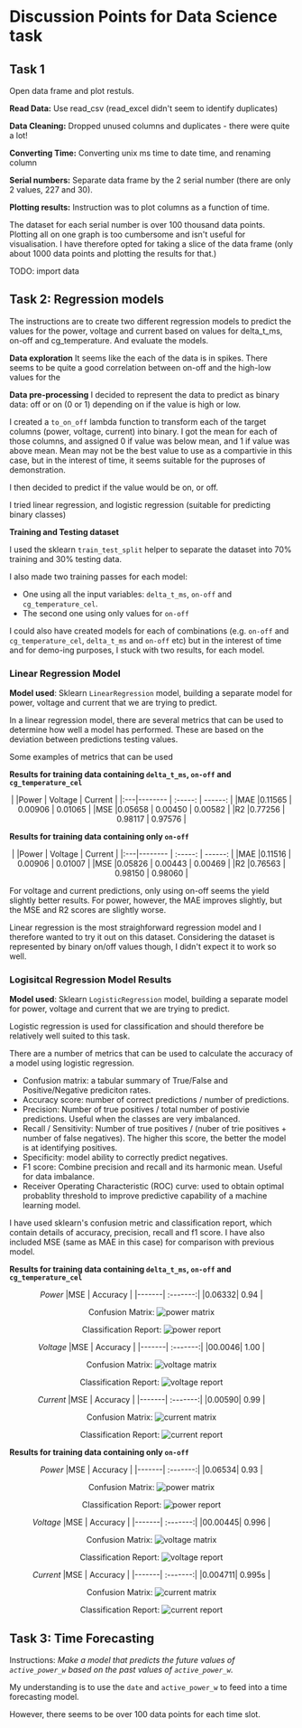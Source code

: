 # Discussion Points for Data Science task

## Task 1 
Open data frame and plot restuls.

**Read Data:**
Use read_csv (read_excel didn't seem to identify duplicates)

**Data Cleaning:** Dropped unused columns and duplicates - there were quite a lot!

**Converting Time:** Converting unix ms time to date time, and renaming column

**Serial numbers:** Separate data frame by the 2 serial number (there are only 2 values, 227 and 30).

**Plotting results:**
Instruction was to plot columns as a function of time.

The dataset for each serial number is over 100 thousand data points. Plotting all on one graph is too cumbersome and isn't useful for visualisation. I have therefore opted for taking a slice of the data frame (only about 1000 data points and plotting the results for that.)

TODO: import data

## Task 2: Regression models

The instructions are to create two different regression models to predict the values for the power, voltage and current based on values for delta_t_ms, on-off and cg_temperature. And evaluate the models.

**Data exploration**
It seems like the each of the data is in spikes. There seems to be quite a good correlation between on-off and the high-low values for the 

**Data pre-processing**
I decided to represent the data to predict as binary data: off or on (0 or 1) depending on if the value is high or low. 

I created a `to_on_off` lambda function to transform each of the target columns (power, voltage, current) into binary. I got the mean for each of those columns, and assigned 0 if value was below mean, and 1 if value was above mean. Mean may not be the best value to use as a compartivie in this case, but in the interest of time, it seems suitable for the puproses of demonstration.

I then decided to predict if the value would be on, or off. 

I tried linear regression, and logistic regression (suitable for predicting binary classes)

**Training and Testing dataset**

I used the sklearn `train_test_split` helper to separate the dataset into 70% training and 30% testing data.

I also made two training passes for each model: 
* One using all the input variables: `delta_t_ms`, `on-off` and `cg_temperature_cel`.
* The second one using only values for `on-off` 

I could also have created models for each of combinations (e.g. `on-off` and `cg_temperature_cel`, `delta_t_ms` and `on-off` etc) but in the interest of time and for demo-ing purposes, I stuck with two results, for each model.

### Linear Regression Model

**Model used**: Sklearn `LinearRegression` model, building a separate model for power, voltage and current that we are trying to predict.


In a linear regression model, there are several metrics that can be used to determine how well a model has performed. These are based on the deviation between predictions testing values.

Some examples of metrics that can be used


**Results for training data containing `delta_t_ms`, `on-off` and `cg_temperature_cel`**

<center>
|    |Power    | Voltage | Current |
|:---|-------- | :-----: | ------: |
|MAE |0.11565  | 0.00906 | 0.01065 |
|MSE |0.05658  | 0.00450 | 0.00582 |
|R2  |0.77256  | 0.98117 | 0.97576 |
</center>

**Results for training data containing only `on-off`**
<center>
|    |Power    | Voltage | Current |
|:---|-------- | :-----: | ------: |
|MAE |0.11516  | 0.00906 | 0.01007 |
|MSE |0.05826  | 0.00443 | 0.00469 |
|R2  |0.76563  | 0.98150 | 0.98060 |
</center>

For voltage and current predictions, only using on-off seems the yield slightly better results. For power, however, the MAE improves slightly, but the MSE and R2 scores are slightly worse.

Linear regression is the most straighforward regression model and I therefore wanted to try it out on this dataset. Considering the dataset is represented by binary on/off values though, I didn't expect it to work so well.

### Logisitcal Regression Model Results

**Model used**: Sklearn `LogisticRegression` model, building a separate model for power, voltage and current that we are trying to predict.

Logistic regression is used for classification and should therefore be relatively well suited to this task.

There are a number of metrics that can be used to calculate the accuracy of a model using logistic regression.
* Confusion matrix: a tabular summary of True/False and Positive/Negative prediciton rates.
* Accuracy score: number of correct predictions / number of predictions.
* Precision: Number of true positives / total number of postivie predictions. Useful when the classes are very imbalanced.
* Recall / Sensitivity: Number of true positives / (nuber of trie positives + number of false negatives). The higher this score, the better the model is at identifying positives.
* Specificity: model ability to correctly predict negatives.
* F1 score: Combine precision and recall and its harmonic mean. Useful for data imbalance.
* Receiver Operating Characteristic (ROC) curve: used to obtain optimal probablity threshold to improve predictive capability of a machine learning model.

I have used sklearn's confusion metric and classification report, which contain details of accuracy, precision, recall and f1 score. I have also included MSE (same as MAE in this case) for comparison with previous model.

**Results for training data containing `delta_t_ms`, `on-off` and `cg_temperature_cel`**

<center>

*Power*
|MSE    | Accuracy |
|-------| :-------:| 
|0.06332| 0.94     | 


Confusion Matrix:
![power matrix](plots/cnf_matrix_power_all.png)

Classification Report:
![power report](plots/class_power_all.png)


*Voltage*
|MSE    | Accuracy |
|-------| :-------:| 
|00.0046| 1.00     | 


Confusion Matrix:
![voltage matrix](plots/cnf_matrix_voltage_all.png)

Classification Report:
![voltage report](plots/class_voltage_all.png)


*Current*
|MSE    | Accuracy |
|-------| :-------:| 
|0.00590| 0.99     | 


Confusion Matrix:
![current matrix](plots/cnf_matrix_current_all.png)

Classification Report:
![current report](plots/class_current_all.png)
</center>

**Results for training data containing only `on-off`**


<center>

*Power*
|MSE    | Accuracy |
|-------| :-------:| 
|0.06534| 0.93     | 


Confusion Matrix:
![power matrix](plots/cnf_matrix_power_on-off.png)

Classification Report:
![power report](plots/class_power_on-off.png)


*Voltage*
|MSE    | Accuracy |
|-------| :-------:| 
|00.00445| 0.996     | 


Confusion Matrix:
![voltage matrix](plots/cnf_matrix_voltage_on-off.png)

Classification Report:
![voltage report](plots/class_voltage_on-off.png)


*Current*
|MSE    | Accuracy |
|-------| :-------:| 
|0.004711| 0.995s    | 


Confusion Matrix:
![current matrix](plots/cnf_matrix_current_on-off.png)

Classification Report:
![current report](plots/class_current_on-off.png)
</center>


## Task 3: Time Forecasting

Instructions:
*Make a model that predicts the future values of `active_power_w` based on the past values of `active_power_w`.*

My understanding is to use the `date` and `active_power_w` to feed into a time forecasting model.

However, there seems to be over 100 data points for each time slot.